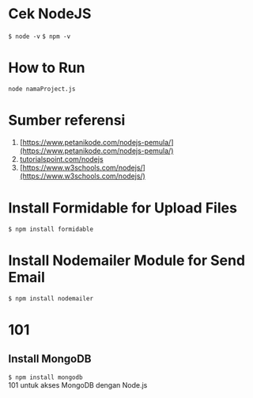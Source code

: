 # Cek NodeJS

`$ node -v`
`$ npm -v`

# How to Run

`node namaProject.js`

# Sumber referensi

1. [https://www.petanikode.com/nodejs-pemula/](https://www.petanikode.com/nodejs-pemula/)
2. [tutorialspoint.com/nodejs](tutorialspoint.com/nodejs)
3. [https://www.w3schools.com/nodejs/](https://www.w3schools.com/nodejs/)

# Install Formidable for Upload Files
`$ npm install formidable`

# Install Nodemailer Module for Send Email
`$ npm install nodemailer`

# 101
## Install MongoDB
`$ npm install mongodb`<br/>
101 untuk akses MongoDB dengan Node.js